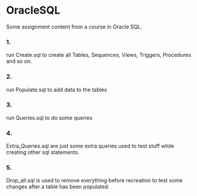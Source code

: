 # OracleSQL

Some assignment content from a course in Oracle SQL.

### 1.
run Create.sql to create all Tables, Sequences, Views, Triggers, Procedures and so on.

### 2.
run Populate.sql to add data to the tables

### 3.
run Queries.sql to do some queries

### 4.
Extra_Queries.sql are just some extra queries used to test stuff while creating other sql statements.

### 5.
Drop_all.sql is used to remove everything before recreation to test some changes after a table has been populated.


